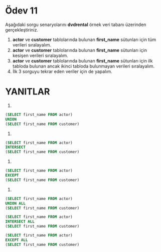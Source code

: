 # Ödev 11

Aşağıdaki sorgu senaryolarını **dvdrental** örnek veri tabanı üzerinden gerçekleştiriniz.

1. **actor** ve **customer** tablolarında bulunan **first_name** sütunları için tüm verileri sıralayalım.
2. **actor** ve **customer** tablolarında bulunan **first_name** sütunları için kesişen verileri sıralayalım.
3. **actor** ve **customer** tablolarında bulunan **first_name** sütunları için ilk tabloda bulunan ancak ikinci tabloda bulunmayan verileri sıralayalım.
4. İlk 3 sorguyu tekrar eden veriler için de yapalım.

# YANITLAR

1. 

```sql
(SELECT first_name FROM actor)
UNION
(SELECT first_name FROM customer)
```

1. 

```sql
(SELECT first_name FROM actor)
INTERSECT
(SELECT first_name FROM customer)
```

1. 

```sql
(SELECT first_name FROM actor)
EXCEPT
(SELECT first_name FROM customer)
```

1. 

```sql
(SELECT first_name FROM actor)
UNION ALL
(SELECT first_name FROM customer)
```

```sql
(SELECT first_name FROM actor)
INTERSECT ALL
(SELECT first_name FROM customer)
```

```sql
(SELECT first_name FROM actor)
EXCEPT ALL
(SELECT first_name FROM customer)
```